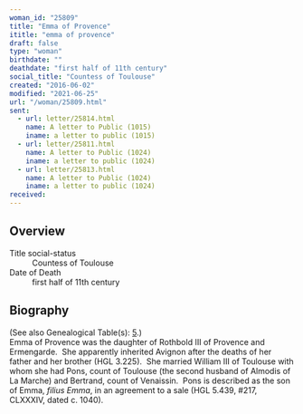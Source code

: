 ```yaml
---
woman_id: "25809"
title: "Emma of Provence"
ititle: "emma of provence"
draft: false
type: "woman"
birthdate: ""
deathdate: "first half of 11th century"
social_title: "Countess of Toulouse"
created: "2016-06-02"
modified: "2021-06-25"
url: "/woman/25809.html"
sent:
  - url: letter/25814.html
    name: A letter to Public (1015)
    iname: a letter to public (1015)
  - url: letter/25811.html
    name: A letter to Public (1024)
    iname: a letter to public (1024)
  - url: letter/25813.html
    name: A letter to Public (1024)
    iname: a letter to public (1024)
received:
---
```

<h2 class="mt-4">Overview</h2><dt>Title social-status</dt><dd>Countess of Toulouse</dd><dt>Date of Death</dt><dd>first half of 11th century</dd><h2 class="mt-4">Biography</h2><p>(See also Genealogical Table(s): <a href="https://epistolae.ctl.columbia.edu/content/genealogy-humbert#n25809">5</a>.)<br>Emma of Provence was the daughter of Rothbold III of Provence and Ermengarde.&nbsp; She apparently inherited Avignon after the deaths of her father and her brother (HGL 3.225).&nbsp; She married William III of Toulouse with whom she had Pons, count of Toulouse (the second husband of Almodis of La Marche) and Bertrand, count of Venaissin. &nbsp;Pons is described as the son of Emma, <i>filius Emma</i>, in an agreement to a sale (HGL 5.439, #217, CLXXXIV, dated c. 1040).</p>